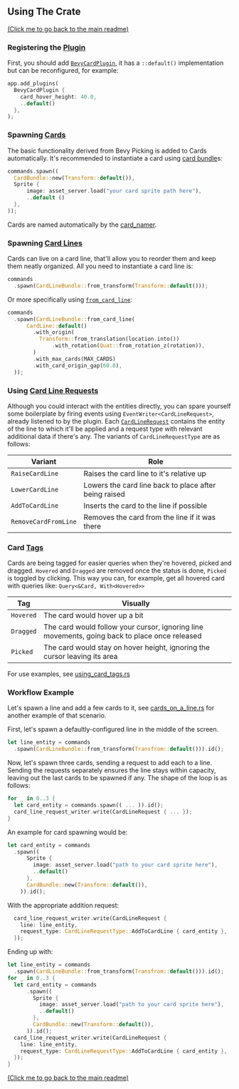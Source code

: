 ## Using The Crate

[(Click me to go back to the main readme)](../README.md)

### Registering the [Plugin](src/bevy_card_plugin.rs)
First, you should add [`BevyCardPlugin`](src/bevy_card_plugin.rs), it has a `::default()` implementation but can be reconfigured, for example:
  ```rust
  app.add_plugins(
    BevyCardPlugin {
      card_hover_height: 40.0,
      ..default()
    },
  );
  ```

### Spawning [Cards](src/cards/card.rs)
The basic functionality derived from Bevy Picking is added to Cards automatically.
It's recommended to instantiate a card using [card bundle](src/cards/card_bundle.rs)s:
  ```rust
  commands.spawn((
    CardBundle::new(Transform::default()),
    Sprite {
        image: asset_server.load("your card sprite path here"),
        ..default ()
    },
  ));
  ```
Cards are named automatically by the [card_namer](src/cards/card_namer.rs).

### Spawning [Card Lines](src/cards/card_lines/card_line.rs)
Cards can live on a card line, that'll allow you to reorder them and keep them neatly organized.
All you need to instantiate a card line is:
  ```rust
  commands
    .spawn(CardLineBundle::from_transform(Transform::default()));
```
Or more specifically using [`from_card_line`](src/cards/card_lines/card_line_bundle.rs):
  ```rust
  commands
    .spawn(CardLineBundle::from_card_line(
        CardLine::default()
          .with_origin(
            Transform::from_translation(location.into())
                .with_rotation(Quat::from_rotation_z(rotation)),
          )
          .with_max_cards(MAX_CARDS)
          .with_card_origin_gap(60.0),
    ));
  ```

### Using [Card Line Requests](src/cards/card_lines/event.rs)
Although you could interact with the entities directly, you can spare yourself some boilerplate
by firing events using `EventWriter<CardLineRequest>`, already listened to by the plugin.
Each [`CardLineRequest`](src/cards/card_lines/event.rs) contains the entity of the line to which it'll be applied and a request type with relevant additional data if there's any.
The variants of `CardLineRequestType` are as follows:

| Variant              | Role                                                  |
|----------------------|-------------------------------------------------------|
| `RaiseCardLine`      | Raises the card line to it's relative up              |
| `LowerCardLine`      | Lowers the card line back to place after being raised |
| `AddToCardLine`      | Inserts the card to the line if possible              |
| `RemoveCardFromLine` | Removes the card from the line if it was there        |

### Card [Tags](src/cards/tags.rs)
Cards are being tagged for easier queries when they're hovered, picked and dragged.
`Hovered` and `Dragged` are removed once the status is done, `Picked` is toggled by clicking.
This way you can, for example, get all hovered card with queries like:
`
  Query<&Card, With<Hovered>>
`

| Tag       | Visually                                                                                      |
|-----------|-----------------------------------------------------------------------------------------------|
| `Hovered` | The card would hover up a bit                                                                 |
| `Dragged` | The card would follow your cursor, ignoring line movements, going back to place once released |
| `Picked`  | The card would stay on hover height, ignoring the cursor leaving its area                     |

For use examples, see [using_card_tags.rs](../examples/using_card_tags.rs)

### Workflow Example
Let's spawn a line and add a few cards to it,
see [cards_on_a_line.rs](examples/cards_on_a_line.rs) for another example of that scenario.

First, let's spawn a defaultly-configured line in the middle of the screen.
  ```rust
  let line_entity = commands
    .spawn(CardLineBundle::from_transform(Transfrom::default())).id();
  ```

Now, let's spawn three cards, sending a request to add each to a line.
Sending the requests separately ensures the line stays within capacity, leaving out the last cards to be spawned if any.
The shape of the loop is as follows:
  ```rust
  for _ in 0..3 {
    let card_entity = commands.spawn(( ... )).id();
    card_line_request_writer.write(CardLineRequest { ... });
  }
  ```

An example for card spawning would be:
  ```rust
  let card_entity = commands
    .spawn((
        Sprite {
          image: asset_server.load("path to your card sprite here"),
          ..default()
        },
        CardBundle::new(Transform::default()),
      )).id();
```
With the appropriate addition request:
```rust
  card_line_request_writer.write(CardLineRequest {
    line: line_entity,
    request_type: CardLineRequestType::AddToCardLine { card_entity },
  });
  ```

Ending up with:
  ```rust
  let line_entity = commands
    .spawn(CardLineBundle::from_transform(Transfrom::default())).id();
  for _ in 0..3 {
    let card_entity = commands
        .spawn((
          Sprite {
            image: asset_server.load("path to your card sprite here"),
            ..default()
          },
          CardBundle::new(Transform::default()),
        )).id();
    card_line_request_writer.write(CardLineRequest {
      line: line_entity,
      request_type: CardLineRequestType::AddToCardLine { card_entity },
    });
  }
  ```

[(Click me to go back to the main readme)](../README.md)